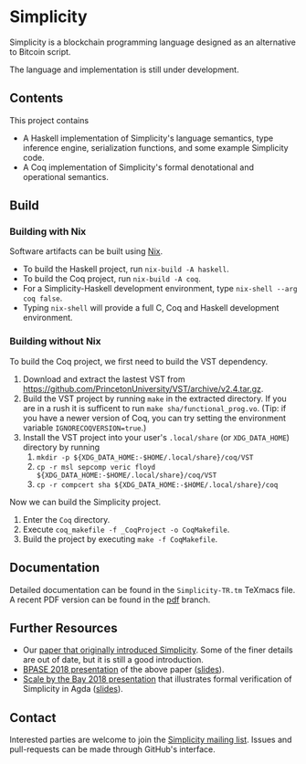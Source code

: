 # Simplicity

Simplicity is a blockchain programming language designed as an alternative to Bitcoin script.

The language and implementation is still under development.

## Contents

This project contains

* A Haskell implementation of Simplicity's language semantics, type inference engine, serialization functions, and some example Simplicity code.
* A Coq implementation of Simplicity's formal denotational and operational semantics.

## Build

### Building with Nix

Software artifacts can be built using [Nix](https://nixos.org/nix/).

* To build the Haskell project, run `nix-build -A haskell`.
* To build the Coq project, run `nix-build -A coq`.
* For a Simplicity-Haskell development environment, type `nix-shell --arg coq false`.
* Typing `nix-shell` will provide a full C, Coq and Haskell development environment.

### Building without Nix

To build the Coq project, we first need to build the VST dependency.

1. Download and extract the lastest VST from <https://github.com/PrincetonUniversity/VST/archive/v2.4.tar.gz>.
1. Build the VST project by running `make` in the extracted directory.  If you are in a rush it is sufficent to run `make sha/functional_prog.vo`.
(Tip: if you have a newer version of Coq, you can try setting the environment variable `IGNORECOQVERSION=true`.)
1. Install the VST project into your user's `.local/share` (or `XDG_DATA_HOME`) directory by running
    1. `mkdir -p ${XDG_DATA_HOME:-$HOME/.local/share}/coq/VST`
    1. `cp -r msl sepcomp veric floyd ${XDG_DATA_HOME:-$HOME/.local/share}/coq/VST`
    1. `cp -r compcert sha ${XDG_DATA_HOME:-$HOME/.local/share}/coq`

Now we can build the Simplicity project.
1. Enter the `Coq` directory.
1. Execute `coq_makefile -f _CoqProject -o CoqMakefile`.
1. Build the project by executing `make -f CoqMakefile`.

## Documentation

Detailed documentation can be found in the `Simplicity-TR.tm` TeXmacs file.
A recent PDF version can be found in the [pdf](https://github.com/ElementsProject/simplicity/blob/pdf/Simplicity-TR.pdf) branch.

## Further Resources

* Our [paper that originally introduced Simplicity](https://arxiv.org/abs/1711.03028).  Some of the finer details are out of date, but it is still a good introduction.
* [BPASE 2018 presentation](https://youtu.be/VOeUq3oR2fk) of the above paper ([slides](https://cyber.stanford.edu/sites/g/files/sbiybj9936/f/slides-bpase-2018.pdf)).
* [Scale by the Bay 2018 presentation](https://youtu.be/M4XnDrRIKx8) that illustrates formal verification of Simplicity in Agda ([slides](https://lists.ozlabs.org/pipermail/simplicity/2018/000011.html)).

## Contact

Interested parties are welcome to join the [Simplicity mailing list](https://lists.ozlabs.org/listinfo/simplicity).
Issues and pull-requests can be made through GitHub's interface.
